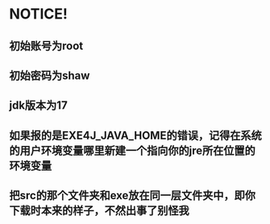 # NOTICE!
## 初始账号为root 
## 初始密码为shaw
## jdk版本为17
## 如果报的是EXE4J_JAVA_HOME的错误，记得在系统的用户环境变量哪里新建一个指向你的jre所在位置的环境变量 
## 把src的那个文件夹和exe放在同一层文件夹中，即你下载时本来的样子，不然出事了别怪我

